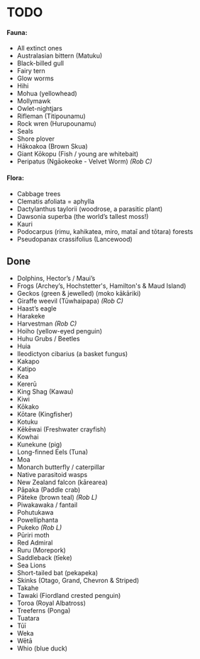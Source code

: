 # TODO

#### Fauna:
- All extinct ones
- Australasian bittern (Matuku)
- Black-billed gull
- Fairy tern
- Glow worms
- Hihi
- Mohua (yellowhead)
- Mollymawk
- Owlet-nightjars
- Rifleman (Titipounamu)
- Rock wren (Hurupounamu)
- Seals
- Shore plover
- Hākoakoa (Brown Skua)
- Giant Kōkopu (Fish / young are whitebait)
- Peripatus (Ngāokeoke - Velvet Worm) _(Rob C)_

#### Flora:
- Cabbage trees
- Clematis afoliata = aphylla
- Dactylanthus taylorii (woodrose, a parasitic plant)
- Dawsonia superba (the world’s tallest moss!)
- Kauri
- Podocarpus (rimu, kahikatea, miro, mataī and tōtara) forests
- Pseudopanax crassifolius (Lancewood)



## Done

- Dolphins, Hector’s / Maui’s
- Frogs (Archey’s, Hochstetter's, Hamilton's & Maud Island)
- Geckos (green & jewelled) (moko kākāriki)
- Giraffe weevil (Tūwhaipapa) _(Rob C)_
- Haast’s eagle
- Harakeke
- Harvestman _(Rob C)_
- Hoiho (yellow-eyed penguin)
- Huhu Grubs / Beetles
- Huia
- Ileodictyon cibarius (a basket fungus)
- Kakapo
- Katipo
- Kea
- Kererū
- King Shag (Kawau)
- Kiwi
- Kōkako
- Kōtare (Kingfisher)
- Kotuku
- Kēkēwai (Freshwater crayfish)
- Kowhai
- Kunekune (pig)
- Long-finned Eels (Tuna)
- Moa
- Monarch butterfly / caterpillar
- Native parasitoid wasps
- New Zealand falcon (kārearea)
- Pāpaka (Paddle crab)
- Pāteke (brown teal) _(Rob L)_
- Piwakawaka / fantail
- Pohutukawa
- Powelliphanta
- Pukeko _(Rob L)_
- Pūriri moth
- Red Admiral
- Ruru (Morepork)
- Saddleback (‎tīeke)
- Sea Lions
- Short-tailed bat (pekapeka)
- Skinks (Otago, Grand, Chevron & Striped)
- Takahe
- Tawaki (Fiordland crested penguin)
- Toroa (Royal Albatross)
- Treeferns (Ponga)
- Tuatara
- Tūī
- Weka
- Wētā
- Whio (blue duck)
